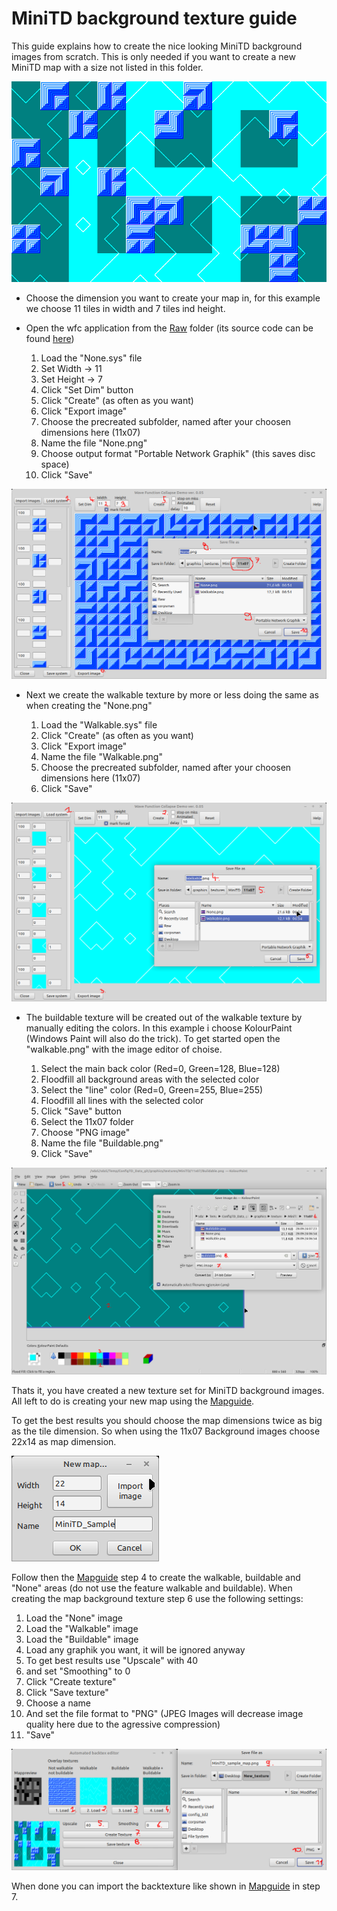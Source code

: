 # MiniTD background texture guide

This guide explains how to create the nice looking MiniTD background images from scratch. This is only needed if you want to create a new MiniTD map with a size not listed in this folder.

![](../../../documentation/images/mini_td_demo.png)


- Choose the dimension you want to create your map in, for this example we choose 11 tiles in width and 7 tiles ind height.

- Open the wfc application from the [Raw](Raw) folder (its source code can be found [here](https://github.com/PascalCorpsman/mini_projects/tree/main/miniprojects/Wave_function_collapse/Tile_model))

  1. Load the "None.sys" file
  2. Set Width -> 11
  3. Set Height -> 7
  4. Click "Set Dim" button
  5. Click "Create" (as often as you want)
  6. Click "Export image"
  7. Choose the precreated subfolder, named after your choosen dimensions here (11x07)
  8. Name the file "None.png"
  9. Choose output format "Portable Network Graphik" (this saves disc space)
  10. Click "Save"

![](../../../documentation/images/minitd_create_none.png)

- Next we create the walkable texture by more or less doing the same as when creating the "None.png" 

  1. Load the "Walkable.sys" file
  2. Click "Create" (as often as you want)
  3. Click "Export image"
  4. Name the file "Walkable.png"
  5. Choose the precreated subfolder, named after your choosen dimensions here (11x07)
  6. Click "Save"
   
![](../../../documentation/images/minitd_create_walkable.png)

- The buildable texture will be created out of the walkable texture by manually editing the colors. In this example i choose KolourPaint (Windows Paint will also do the trick). To get started open the "walkable.png" with the image editor of choise.

  1. Select the main back color (Red=0, Green=128, Blue=128)
  2. Floodfill all background areas with the selected color
  3. Select the "line" color (Red=0, Green=255, Blue=255)
  4. Floodfill all lines with the selected color
  5. Click "Save" button
  6. Select the 11x07 folder
  7. Choose "PNG image"
  8. Name the file "Buildable.png"
  9. Click "Save"

![](../../../documentation/images/minitd_create_buildable.png)


Thats it, you have created a new texture set for MiniTD background images. All left to do is creating your new map using the [Mapguide](https://github.com/PascalCorpsman/ConfigTD/blob/main/documentation/mapguide.md). 

To get the best results you should choose the map dimensions twice as big as the tile dimension. So when using the 11x07 Background images choose 22x14 as map dimension.

![](../../../documentation/images/minitd_create_map_size.png)

Follow then the [Mapguide](https://github.com/PascalCorpsman/ConfigTD/blob/main/documentation/mapguide.md) step 4 to create the walkable, buildable and "None" areas (do not use the feature walkable and buildable). When creating the map background texture step 6 use the following settings:

  1. Load the "None" image
  2. Load the "Walkable" image
  3. Load the "Buildable" image
  4. Load any graphik you want, it will be ignored anyway
  5. To get best results use "Upscale" with 40
  6. and set "Smoothing" to 0
  7. Click "Create texture"
  8. Click "Save texture"
  9. Choose a name
  10. And set the file format to "PNG" (JPEG Images will decrease image quality here due to the agressive compression)
  11. "Save" 

![](../../../documentation/images/minitd_create_backtex.png)

When done you can import the backtexture like shown in [Mapguide](https://github.com/PascalCorpsman/ConfigTD/blob/main/documentation/mapguide.md) in step 7.